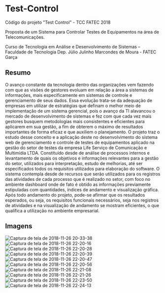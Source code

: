 # Test-Control
Código do projeto "Test Control" - TCC FATEC 2018

Proposta de um Sistema para Controlar Testes de Equipamentos na área de Telecomunicações.

Curso de Tecnologia em Análise e Desenvolvimento de Sistemas – Faculdade de
Tecnologia Dep. Júlio Julinho Marcondes de Moura - FATEC Garça

Resumo
---
O avanço constante da tecnologia dentro das organizações vem fazendo com que as visões de
gestores evoluam em relação a área a sistemas de informações, mais especificamente em
sistemas de controle e gerenciamento de seus dados. Essa evolução trata-se da adequação de
empresas em utilizar de estratégias que definam o melhor meio de implementação de um
sistema gerencial, pois o avanço da TI alavancou o mercado de desenvolvimento de sistemas
e fez com que cada vez mais gestores busquem metodologias mais consistentes e eficientes
para aplicarem em sua gestão, a fim de obterem o máximo de resultados importantes de forma
eficaz e que auxiliem o planejamento. O projeto traz o estudo desse conceito e a aplicação
deste no desenvolvimento do sistema web de gerenciamento e controle de testes de
equipamentos aplicado na gestão do setor de testes da empresa Life Serviço de Comunicação
e Multimídia LTDA. Constituído desde de análise de processos internos e levantamento de
quais os objetivos e informações relevantes para a gestão do setor, utilizados para
interpretação, estudo de melhorias, até ser especificados todos os requisitos utilizados para
elaboração do software. O sistema contempla desde de recursos que serão utilizados para os
registros das atividades de cada processo que é realizado no setor, com foco no ambiente
dashboard onde de fato é obtido as informações previamente estipuladas com quantidades,
índices de andamento e visualização gráfica. Após todo andamento do projeto, pode-se
afirmar que os resultados esperados, ou seja, os requisitos funcionais necessários, seja nos
registros de atividades e na visualização de andamento se mostram eficientes, o que qualifica
a utilização no ambiente empresarial.

Imagens
---

![Captura de tela de 2018-11-26 20-33-38](https://user-images.githubusercontent.com/32015296/72611308-83ae9600-3908-11ea-887d-6e07183d4de1.png)
![Captura de tela de 2018-11-26 22-20-16](https://user-images.githubusercontent.com/32015296/72611309-83ae9600-3908-11ea-9f6d-20b8a1a4c184.png)
![Captura de tela de 2018-11-26 22-20-28](https://user-images.githubusercontent.com/32015296/72611310-84472c80-3908-11ea-8bb2-8c7d7f3676c5.png)
![Captura de tela de 2018-11-26 22-20-39](https://user-images.githubusercontent.com/32015296/72611311-84472c80-3908-11ea-8fdd-8216b4098980.png)
![Captura de tela de 2018-11-26 22-20-47](https://user-images.githubusercontent.com/32015296/72611312-84472c80-3908-11ea-88fb-bc815b047639.png)
![Captura de tela de 2018-11-26 22-20-56](https://user-images.githubusercontent.com/32015296/72611313-84472c80-3908-11ea-950f-251ebf170214.png)
![Captura de tela de 2018-11-26 22-21-08](https://user-images.githubusercontent.com/32015296/72611315-84472c80-3908-11ea-905c-22e1344ac9c9.png)
![Captura de tela de 2018-11-26 22-21-26](https://user-images.githubusercontent.com/32015296/72611316-84dfc300-3908-11ea-876a-033cc827ce54.png)
![Captura de tela de 2018-11-26 22-23-50](https://user-images.githubusercontent.com/32015296/72611317-84dfc300-3908-11ea-8008-10e084b40b2f.png)
![Captura de tela de 2018-11-26 22-24-13](https://user-images.githubusercontent.com/32015296/72611318-84dfc300-3908-11ea-81d5-12cc04708d81.png)

